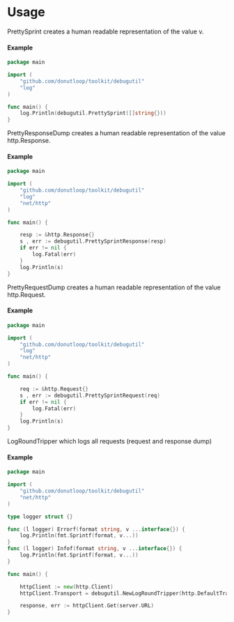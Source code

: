 # Usage

PrettySprint creates a human readable representation of the value v.

#### Example 
```go 
package main 

import (
	"github.com/donutloop/toolkit/debugutil"
	"log"
)

func main() {
    log.Println(debugutil.PrettySprint([]string{}))
}
```

PrettyResponseDump creates a human readable representation of the value http.Response.

#### Example 

```go 
package main 

import (
	"github.com/donutloop/toolkit/debugutil"
	"log"
	"net/http"
)

func main() {

    resp := &http.Response{}
    s , err := debugutil.PrettySprintResponse(resp)
    if err != nil {
        log.Fatal(err)
    }    
    log.Println(s)
}
```

PrettyRequestDump creates a human readable representation of the value http.Request.

#### Example 

```go 
package main 

import (
	"github.com/donutloop/toolkit/debugutil"
	"log"
	"net/http"
)

func main() {

    req := &http.Request{}
    s , err := debugutil.PrettySprintRequest(req)
    if err != nil {
        log.Fatal(err)
    }    
    log.Println(s)
}
```

LogRoundTripper which logs all requests (request and response dump)

#### Example 

```go 
package main 

import (
	"github.com/donutloop/toolkit/debugutil"
	"net/http"
)

type logger struct {}

func (l logger) Errorf(format string, v ...interface{}) {
	log.Println(fmt.Sprintf(format, v...))
}
func (l logger) Infof(format string, v ...interface{}) {
	log.Println(fmt.Sprintf(format, v...))
}

func main() {

	httpClient := new(http.Client)
	httpClient.Transport = debugutil.NewLogRoundTripper(http.DefaultTransport, logger{}, true)

	response, err := httpClient.Get(server.URL)
}
```